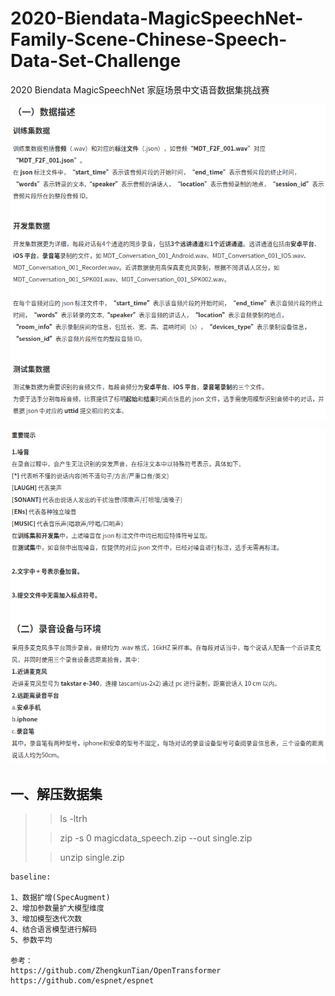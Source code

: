 # 2020-Biendata-MagicSpeechNet-Family-Scene-Chinese-Speech-Data-Set-Challenge
2020 Biendata MagicSpeechNet 家庭场景中文语音数据集挑战赛

![image](/image/rule_0.png)

![image](/image/rule_1.png)


## 一、解压数据集

>> ls -ltrh
>
>> zip -s 0 magicdata_speech.zip --out single.zip
>
>> unzip single.zip 


    baseline:
    
    1、数据扩增(SpecAugment)
    2、增加参数量扩大模型维度
    3、增加模型迭代次数
    4、结合语言模型进行解码
    5、参数平均
    
    参考：
    https://github.com/ZhengkunTian/OpenTransformer
    https://github.com/espnet/espnet